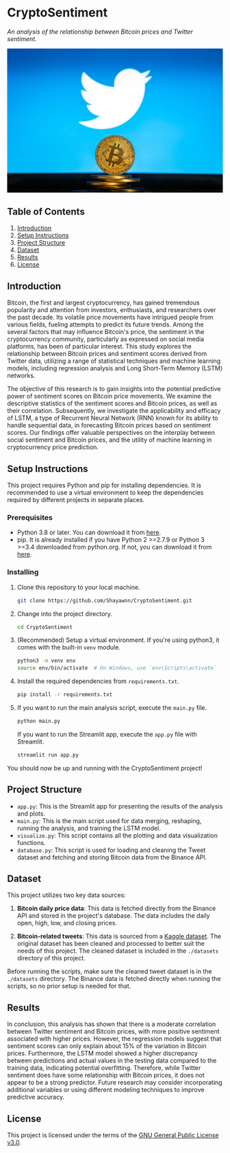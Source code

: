 # CryptoSentiment

*An analysis of the relationship between Bitcoin prices and Twitter sentiment.*

![Architecture](Bitcoin%20Sentiment%20Analysis.jpg)

## Table of Contents

1. [Introduction](#introduction)
2. [Setup Instructions](#setup-instructions)
3. [Project Structure](#project-structure)
4. [Dataset](#dataset)
5. [Results](#results)
6. [License](#license)

## Introduction <a name="introduction"></a>

Bitcoin, the first and largest cryptocurrency, has gained tremendous popularity and attention from investors, enthusiasts, and researchers over the past decade. Its volatile price movements have intrigued people from various fields, fueling attempts to predict its future trends. Among the several factors that may influence Bitcoin's price, the sentiment in the cryptocurrency community, particularly as expressed on social media platforms, has been of particular interest. This study explores the relationship between Bitcoin prices and sentiment scores derived from Twitter data, utilizing a range of statistical techniques and machine learning models, including regression analysis and Long Short-Term Memory (LSTM) networks.

The objective of this research is to gain insights into the potential predictive power of sentiment scores on Bitcoin price movements. We examine the descriptive statistics of the sentiment scores and Bitcoin prices, as well as their correlation. Subsequently, we investigate the applicability and efficacy of LSTM, a type of Recurrent Neural Network (RNN) known for its ability to handle sequential data, in forecasting Bitcoin prices based on sentiment scores. Our findings offer valuable perspectives on the interplay between social sentiment and Bitcoin prices, and the utility of machine learning in cryptocurrency price prediction.

## Setup Instructions <a name="setup-instructions"></a>

This project requires Python and pip for installing dependencies. It is recommended to use a virtual environment to keep the dependencies required by different projects in separate places.

### Prerequisites

- Python 3.8 or later. You can download it from [here](https://www.python.org/downloads/).
- pip. It is already installed if you have Python 2 >=2.7.9 or Python 3 >=3.4 downloaded from python.org. If not, you can download it from [here](https://pip.pypa.io/en/stable/installation/).

### Installing

1. Clone this repository to your local machine.
    ```bash
    git clone https://github.com/Shayawnn/CryptoSentiment.git
    ```
2. Change into the project directory.
    ```bash
    cd CryptoSentiment
    ```
3. (Recommended) Setup a virtual environment. If you're using python3, it comes with the built-in `venv` module.
    ```bash
    python3 -m venv env
    source env/bin/activate  # On Windows, use `env\Scripts\activate`
    ```
4. Install the required dependencies from `requirements.txt`.
    ```bash
    pip install -r requirements.txt
    ```
5. If you want to run the main analysis script, execute the `main.py` file.
    ```bash
    python main.py
    ```
    If you want to run the Streamlit app, execute the `app.py` file with Streamlit.
    ```bash
    streamlit run app.py
    ```

You should now be up and running with the CryptoSentiment project!

## Project Structure <a name="project-structure"></a>

- `app.py`: This is the Streamlit app for presenting the results of the analysis and plots.
- `main.py`: This is the main script used for data merging, reshaping, running the analysis, and training the LSTM model.
- `visualize.py`: This script contains all the plotting and data visualization functions.
- `database.py`: This script is used for loading and cleaning the Tweet dataset and fetching and storing Bitcoin data from the Binance API.

## Dataset <a name="dataset"></a>

This project utilizes two key data sources:

1. **Bitcoin daily price data**: This data is fetched directly from the Binance API and stored in the project's database. The data includes the daily open, high, low, and closing prices.

2. **Bitcoin-related tweets**: This data is sourced from a [Kaggle dataset](https://www.kaggle.com/datasets/kaushiksuresh147/bitcoin-tweets). The original dataset has been cleaned and processed to better suit the needs of this project. The cleaned dataset is included in the `./datasets` directory of this project.

Before running the scripts, make sure the cleaned tweet dataset is in the `./datasets` directory. The Binance data is fetched directly when running the scripts, so no prior setup is needed for that.

## Results <a name="results"></a>

In conclusion, this analysis has shown that there is a moderate correlation between Twitter sentiment and Bitcoin prices, with more positive sentiment associated with higher prices. However, the regression models suggest that sentiment scores can only explain about 15% of the variation in Bitcoin prices. Furthermore, the LSTM model showed a higher discrepancy between predictions and actual values in the testing data compared to the training data, indicating potential overfitting. Therefore, while Twitter sentiment does have some relationship with Bitcoin prices, it does not appear to be a strong predictor. Future research may consider incorporating additional variables or using different modeling techniques to improve predictive accuracy.

## License <a name="license"></a>

This project is licensed under the terms of the [GNU General Public License v3.0](LICENSE).

